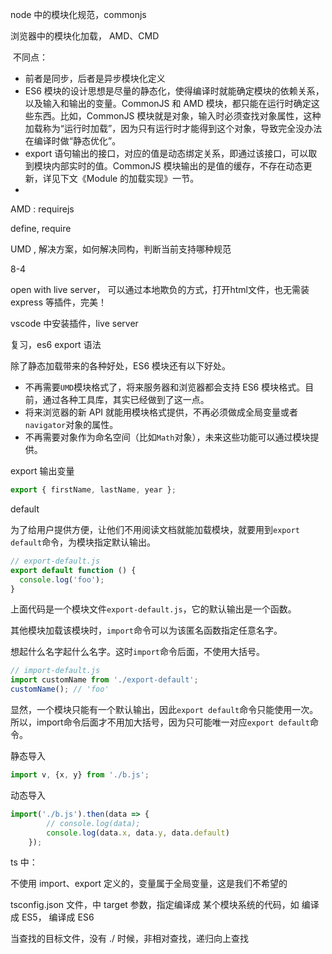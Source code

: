 node 中的模块化规范，commonjs

浏览器中的模块化加载， AMD、CMD

​	不同点：

+ 前者是同步，后者是异步模块化定义
+ ES6 模块的设计思想是尽量的静态化，使得编译时就能确定模块的依赖关系，以及输入和输出的变量。CommonJS 和 AMD 模块，都只能在运行时确定这些东西。比如，CommonJS 模块就是对象，输入时必须查找对象属性，这种加载称为“运行时加载”，因为只有运行时才能得到这个对象，导致完全没办法在编译时做“静态优化”。
+ export 语句输出的接口，对应的值是动态绑定关系，即通过该接口，可以取到模块内部实时的值。CommonJS 模块输出的是值的缓存，不存在动态更新，详见下文《Module 的加载实现》一节。
+ 







AMD : requirejs

define, require



UMD , 解决方案，如何解决同构，判断当前支持哪种规范



8-4 

open with live server， 可以通过本地欺负的方式，打开html文件，也无需装 express 等插件，完美！

vscode 中安装插件，live server



复习，es6 export 语法

除了静态加载带来的各种好处，ES6 模块还有以下好处。

- 不再需要`UMD`模块格式了，将来服务器和浏览器都会支持 ES6 模块格式。目前，通过各种工具库，其实已经做到了这一点。
- 将来浏览器的新 API 就能用模块格式提供，不再必须做成全局变量或者`navigator`对象的属性。
- 不再需要对象作为命名空间（比如`Math`对象），未来这些功能可以通过模块提供。





export 输出变量

```javascript
export { firstName, lastName, year };
```



default

为了给用户提供方便，让他们不用阅读文档就能加载模块，就要用到`export default`命令，为模块指定默认输出。

```javascript
// export-default.js
export default function () {
  console.log('foo');
}
```

上面代码是一个模块文件`export-default.js`，它的默认输出是一个函数。

其他模块加载该模块时，`import`命令可以为该匿名函数指定任意名字。

想起什么名字起什么名字。这时`import`命令后面，不使用大括号。

```javascript
// import-default.js
import customName from './export-default';
customName(); // 'foo'
```

显然，一个模块只能有一个默认输出，因此`export default`命令只能使用一次。所以，import命令后面才不用加大括号，因为只可能唯一对应`export default`命令。





静态导入

```js
import v, {x, y} from './b.js';
```

动态导入

```js
import('./b.js').then(data => {
        // console.log(data);
        console.log(data.x, data.y, data.default)
    });

```



ts 中：

不使用 import、export 定义的，变量属于全局变量，这是我们不希望的

tsconfig.json 文件，中 target 参数，指定编译成 某个模块系统的代码，如 编译成 ES5， 编译成 ES6



当查找的目标文件，没有 ./  时候，非相对查找，递归向上查找









